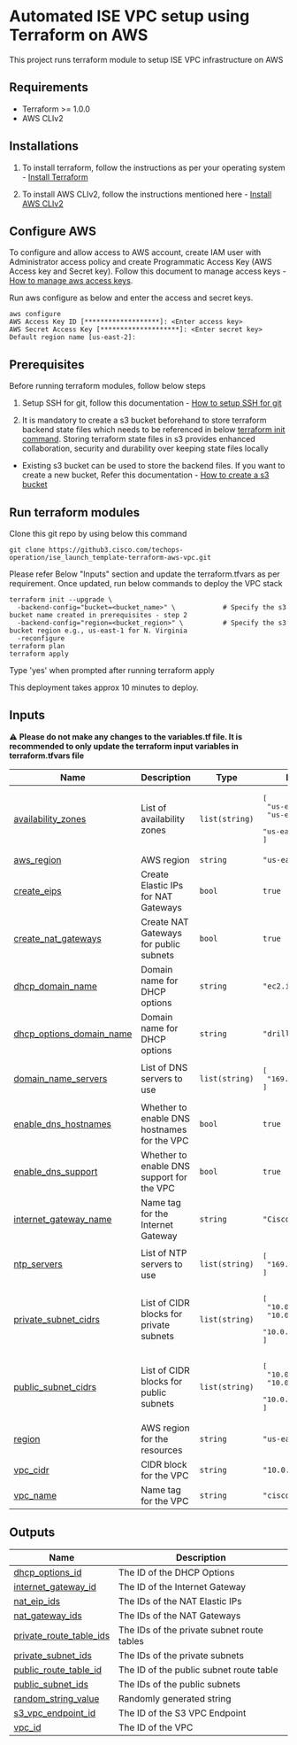 # Automated ISE VPC setup using Terraform on AWS

This project runs terraform module to setup ISE VPC infrastructure on AWS

## Requirements
- Terraform >= 1.0.0
- AWS CLIv2

## Installations
1. To install terraform, follow the instructions as per your operating system - [Install Terraform](https://developer.hashicorp.com/terraform/tutorials/aws-get-started/install-cli)

2. To install AWS CLIv2, follow the instructions mentioned here - [Install AWS CLIv2](https://docs.aws.amazon.com/cli/latest/userguide/getting-started-install.html)

## Configure AWS
To configure and allow access to AWS account, create IAM user with Administrator access policy and create Programmatic Access Key (AWS Access key and Secret key). Follow this document to manage access keys - [How to manage aws access keys](https://docs.aws.amazon.com/IAM/latest/UserGuide/id_credentials_access-keys.html#Using_CreateAccessKey). 

Run aws configure as below and enter the access and secret keys.

```
aws configure
AWS Access Key ID [*******************]: <Enter access key>
AWS Secret Access Key [********************]: <Enter secret key>
Default region name [us-east-2]: 

```

## Prerequisites
Before running terraform modules, follow below steps

1. Setup SSH for git, follow this documentation - [How to setup SSH for git](https://www.warp.dev/terminus/git-clone-ssh) 

2. It is mandatory to create a s3 bucket beforehand to store terraform backend state files which needs to be referenced in below [terraform init command](#terraform_init_command). Storing terraform state files in s3 provides enhanced collaboration, security and durability over keeping state files locally
  - Existing s3 bucket can be used to store the backend files. If you want to create a new bucket, Refer this documentation - [How to create a s3 bucket](https://docs.aws.amazon.com/AmazonS3/latest/userguide/create-bucket-overview.html)

## Run terraform modules

Clone this git repo by using below this command 
  ```
  git clone https://github3.cisco.com/techops-operation/ise_launch_template-terraform-aws-vpc.git
  ```

Please refer Below "Inputs" section and update the terraform.tfvars as per requirement. 
Once updated, run below commands to deploy the VPC stack
<a name="terraform_init_command"></a>
 ```
 terraform init --upgrade \
   -backend-config="bucket=<bucket_name>" \            # Specify the s3 bucket name created in prerequisites - step 2
   -backend-config="region=<bucket_region>" \          # Specify the s3 bucket region e.g., us-east-1 for N. Virginia
   -reconfigure
 terraform plan
 terraform apply
 ```

Type 'yes' when prompted after running terraform apply

This deployment takes approx 10 minutes to deploy.



<!-- BEGIN_TF_DOCS -->
## Inputs

:warning: **Please do not make any changes to the variables.tf file. It is recommended to only update the terraform input variables in terraform.tfvars file**

| Name | Description | Type | Default |
|------|-------------|------|---------|
| <a name="input_availability_zones"></a> [availability\_zones](#input\_availability\_zones) | List of availability zones | `list(string)` | <pre>[<br>  "us-east-2a",<br>  "us-east-2b",<br>  "us-east-2c"<br>]</pre> |
| <a name="input_aws_region"></a> [aws\_region](#input\_aws\_region) | AWS region | `string` | `"us-east-2"` |
| <a name="input_create_eips"></a> [create\_eips](#input\_create\_eips) | Create Elastic IPs for NAT Gateways | `bool` | `true` |
| <a name="input_create_nat_gateways"></a> [create\_nat\_gateways](#input\_create\_nat\_gateways) | Create NAT Gateways for public subnets | `bool` | `true` |
| <a name="input_dhcp_domain_name"></a> [dhcp\_domain\_name](#input\_dhcp\_domain\_name) | Domain name for DHCP options | `string` | `"ec2.internal"` |
| <a name="input_dhcp_options_domain_name"></a> [dhcp\_options\_domain\_name](#input\_dhcp\_options\_domain\_name) | Domain name for DHCP options | `string` | `"drilldevops.in"` |
| <a name="input_domain_name_servers"></a> [domain\_name\_servers](#input\_domain\_name\_servers) | List of DNS servers to use | `list(string)` | <pre>[<br>  "169.254.169.253"<br>]</pre> |
| <a name="input_enable_dns_hostnames"></a> [enable\_dns\_hostnames](#input\_enable\_dns\_hostnames) | Whether to enable DNS hostnames for the VPC | `bool` | `true` |
| <a name="input_enable_dns_support"></a> [enable\_dns\_support](#input\_enable\_dns\_support) | Whether to enable DNS support for the VPC | `bool` | `true` |
| <a name="input_internet_gateway_name"></a> [internet\_gateway\_name](#input\_internet\_gateway\_name) | Name tag for the Internet Gateway | `string` | `"Cisco_ISE_IGW"` |
| <a name="input_ntp_servers"></a> [ntp\_servers](#input\_ntp\_servers) | List of NTP servers to use | `list(string)` | <pre>[<br>  "169.254.169.123"<br>]</pre> |
| <a name="input_private_subnet_cidrs"></a> [private\_subnet\_cidrs](#input\_private\_subnet\_cidrs) | List of CIDR blocks for private subnets | `list(string)` | <pre>[<br>  "10.0.11.0/24",<br>  "10.0.12.0/24",<br>  "10.0.13.0/24"<br>]</pre> |
| <a name="input_public_subnet_cidrs"></a> [public\_subnet\_cidrs](#input\_public\_subnet\_cidrs) | List of CIDR blocks for public subnets | `list(string)` | <pre>[<br>  "10.0.1.0/24",<br>  "10.0.2.0/24",<br>  "10.0.3.0/24"<br>]</pre> |
| <a name="input_region"></a> [region](#input\_region) | AWS region for the resources | `string` | `"us-east-2"` |
| <a name="input_vpc_cidr"></a> [vpc\_cidr](#input\_vpc\_cidr) | CIDR block for the VPC | `string` | `"10.0.0.0/16"` |
| <a name="input_vpc_name"></a> [vpc\_name](#input\_vpc\_name) | Name tag for the VPC | `string` | `"cisco_ise"` |

## Outputs

| Name | Description |
|------|-------------|
| <a name="output_dhcp_options_id"></a> [dhcp\_options\_id](#output\_dhcp\_options\_id) | The ID of the DHCP Options |
| <a name="output_internet_gateway_id"></a> [internet\_gateway\_id](#output\_internet\_gateway\_id) | The ID of the Internet Gateway |
| <a name="output_nat_eip_ids"></a> [nat\_eip\_ids](#output\_nat\_eip\_ids) | The IDs of the NAT Elastic IPs |
| <a name="output_nat_gateway_ids"></a> [nat\_gateway\_ids](#output\_nat\_gateway\_ids) | The IDs of the NAT Gateways |
| <a name="output_private_route_table_ids"></a> [private\_route\_table\_ids](#output\_private\_route\_table\_ids) | The IDs of the private subnet route tables |
| <a name="output_private_subnet_ids"></a> [private\_subnet\_ids](#output\_private\_subnet\_ids) | The IDs of the private subnets |
| <a name="output_public_route_table_id"></a> [public\_route\_table\_id](#output\_public\_route\_table\_id) | The ID of the public subnet route table |
| <a name="output_public_subnet_ids"></a> [public\_subnet\_ids](#output\_public\_subnet\_ids) | The IDs of the public subnets |
| <a name="output_random_string_value"></a> [random\_string\_value](#output\_random\_string\_value) | Randomly generated string |
| <a name="output_s3_vpc_endpoint_id"></a> [s3\_vpc\_endpoint\_id](#output\_s3\_vpc\_endpoint\_id) | The ID of the S3 VPC Endpoint |
| <a name="output_vpc_id"></a> [vpc\_id](#output\_vpc\_id) | The ID of the VPC |
<!-- END_TF_DOCS -->
